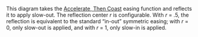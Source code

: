 This diagram takes the [Accelerate, Then Coast](/mbostock/10342273) easing function and reflects it to apply slow-out. The reflection center <i>r</i> is configurable. With <i>r</i> = .5, the reflection is equivalent to the standard “in-out” symmetric easing; with <i>r</i> = 0, only slow-out is applied, and with <i>r</i> = 1, only slow-in is applied.
